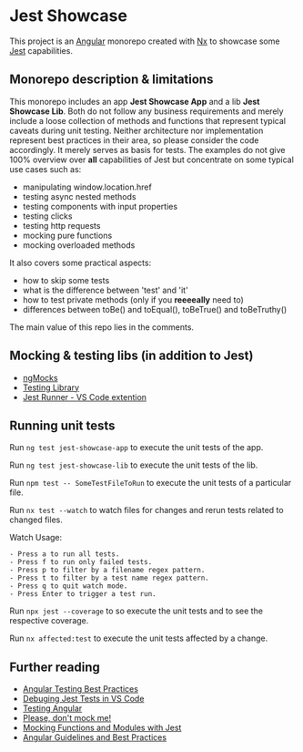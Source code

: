 # Jest Showcase

This project is an [Angular](https://angular.io) monorepo created with [Nx](https://nx.dev) to showcase some [Jest](https://jestjs.io) capabilities.

## Monorepo description & limitations

This monorepo includes an app **Jest Showcase App** and a lib **Jest Showcase Lib**. Both do not follow any business requirements and merely include a loose collection of methods and functions that represent typical caveats during unit testing. Neither architecture nor implementation represent best practices in their area, so please consider the code accordingly. It merely serves as basis for tests. The examples do not give 100% overview over **all** capabilities of Jest but concentrate on some typical use cases such as:
- manipulating window.location.href
- testing async nested methods
- testing components with input properties
- testing clicks
- testing http requests
- mocking pure functions
- mocking overloaded methods

It also covers some practical aspects:
- how to skip some tests
- what is the difference between 'test' and 'it'
- how to test private methods (only if you **reeeeally** need to)
- differences between toBe() and toEqual(), toBeTrue() and toBeTruthy()

The main value of this repo lies in the comments. 

## Mocking & testing libs (in addition to Jest)

- [ngMocks](https://ng-mocks.sudo.eu)
- [Testing Library](https://github.com/testing-library/angular-testing-library)
- [Jest Runner - VS Code extention](https://marketplace.visualstudio.com/items?itemName=firsttris.vscode-jest-runner)

## Running unit tests

Run `ng test jest-showcase-app` to execute the unit tests of the app.

Run `ng test jest-showcase-lib` to execute the unit tests of the lib.

Run `npm test -- SomeTestFileToRun` to execute the unit tests of a particular file.

Run `nx test --watch` to watch files for changes and rerun tests related to changed files.

  Watch Usage:

    - Press a to run all tests.
    - Press f to run only failed tests.
    - Press p to filter by a filename regex pattern.
    - Press t to filter by a test name regex pattern.
    - Press q to quit watch mode.
    - Press Enter to trigger a test run.

Run `npx jest --coverage` to so execute the unit tests and to see the respective coverage.

Run `nx affected:test` to execute the unit tests affected by a change.

## Further reading
- [Angular Testing Best Practices](https://angular.io/guide/testing)
- [Debuging Jest Tests in VS Code](https://juristr.com/blog/2020/05/vscode-debug-jest/)
- [Testing Angular](https://testing-angular.com)
- [Please, don't mock me!](https://www.youtube.com/watch?v=Af4M8GMoxi4)
- [Mocking Functions and Modules with Jest](https://pawelgrzybek.com/mocking-functions-and-modules-with-jest/)
- [Angular Guidelines and Best Practices](https://infinum.com/handbook/books/frontend/angular/angular-guidelines-and-best-practices/testing)
